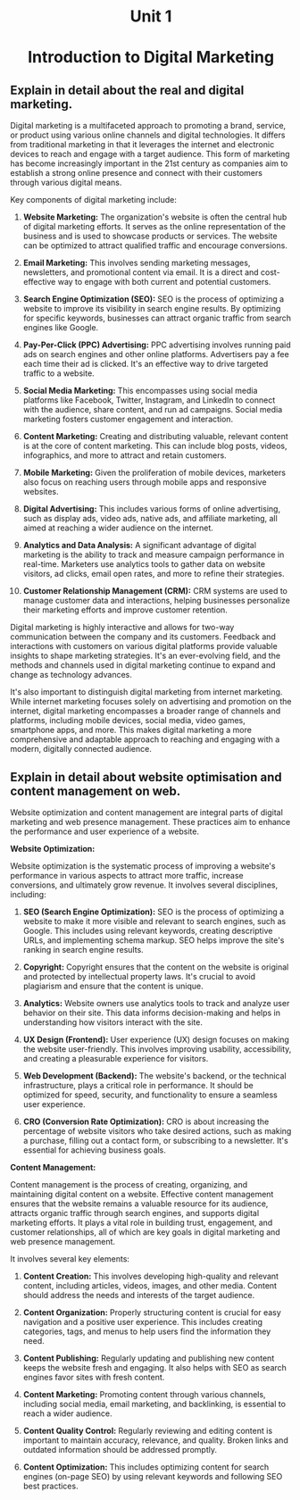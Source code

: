 # <p align="center"> Unit 1 </p>

# <p align="center"> <b>Introduction to Digital Marketing</b> </p>

## Explain in detail about the real and digital marketing.

Digital marketing is a multifaceted approach to promoting a brand, service, or product using various online channels and digital technologies. It differs from traditional marketing in that it leverages the internet and electronic devices to reach and engage with a target audience. This form of marketing has become increasingly important in the 21st century as companies aim to establish a strong online presence and connect with their customers through various digital means.

Key components of digital marketing include:

1. **Website Marketing:** The organization's website is often the central hub of digital marketing efforts. It serves as the online representation of the business and is used to showcase products or services. The website can be optimized to attract qualified traffic and encourage conversions.

2. **Email Marketing:** This involves sending marketing messages, newsletters, and promotional content via email. It is a direct and cost-effective way to engage with both current and potential customers.

3. **Search Engine Optimization (SEO):** SEO is the process of optimizing a website to improve its visibility in search engine results. By optimizing for specific keywords, businesses can attract organic traffic from search engines like Google.

4. **Pay-Per-Click (PPC) Advertising:** PPC advertising involves running paid ads on search engines and other online platforms. Advertisers pay a fee each time their ad is clicked. It's an effective way to drive targeted traffic to a website.

5. **Social Media Marketing:** This encompasses using social media platforms like Facebook, Twitter, Instagram, and LinkedIn to connect with the audience, share content, and run ad campaigns. Social media marketing fosters customer engagement and interaction.

6. **Content Marketing:** Creating and distributing valuable, relevant content is at the core of content marketing. This can include blog posts, videos, infographics, and more to attract and retain customers.

7. **Mobile Marketing:** Given the proliferation of mobile devices, marketers also focus on reaching users through mobile apps and responsive websites.

8. **Digital Advertising:** This includes various forms of online advertising, such as display ads, video ads, native ads, and affiliate marketing, all aimed at reaching a wider audience on the internet.

9. **Analytics and Data Analysis:** A significant advantage of digital marketing is the ability to track and measure campaign performance in real-time. Marketers use analytics tools to gather data on website visitors, ad clicks, email open rates, and more to refine their strategies.

10. **Customer Relationship Management (CRM):** CRM systems are used to manage customer data and interactions, helping businesses personalize their marketing efforts and improve customer retention.

Digital marketing is highly interactive and allows for two-way communication between the company and its customers. Feedback and interactions with customers on various digital platforms provide valuable insights to shape marketing strategies. It's an ever-evolving field, and the methods and channels used in digital marketing continue to expand and change as technology advances.

It's also important to distinguish digital marketing from internet marketing. While internet marketing focuses solely on advertising and promotion on the internet, digital marketing encompasses a broader range of channels and platforms, including mobile devices, social media, video games, smartphone apps, and more. This makes digital marketing a more comprehensive and adaptable approach to reaching and engaging with a modern, digitally connected audience.



## Explain in detail about website optimisation and content management on web.

Website optimization and content management are integral parts of digital marketing and web presence management. These practices aim to enhance the performance and user experience of a website.

**Website Optimization:**

Website optimization is the systematic process of improving a website's performance in various aspects to attract more traffic, increase conversions, and ultimately grow revenue. It involves several disciplines, including:

1. **SEO (Search Engine Optimization):** SEO is the process of optimizing a website to make it more visible and relevant to search engines, such as Google. This includes using relevant keywords, creating descriptive URLs, and implementing schema markup. SEO helps improve the site's ranking in search engine results.

2. **Copyright:** Copyright ensures that the content on the website is original and protected by intellectual property laws. It's crucial to avoid plagiarism and ensure that the content is unique.

3. **Analytics:** Website owners use analytics tools to track and analyze user behavior on their site. This data informs decision-making and helps in understanding how visitors interact with the site.

4. **UX Design (Frontend):** User experience (UX) design focuses on making the website user-friendly. This involves improving usability, accessibility, and creating a pleasurable experience for visitors.

5. **Web Development (Backend):** The website's backend, or the technical infrastructure, plays a critical role in performance. It should be optimized for speed, security, and functionality to ensure a seamless user experience.

6. **CRO (Conversion Rate Optimization):** CRO is about increasing the percentage of website visitors who take desired actions, such as making a purchase, filling out a contact form, or subscribing to a newsletter. It's essential for achieving business goals.

**Content Management:**

Content management is the process of creating, organizing, and maintaining digital content on a website. Effective content management ensures that the website remains a valuable resource for its audience, attracts organic traffic through search engines, and supports digital marketing efforts. It plays a vital role in building trust, engagement, and customer relationships, all of which are key goals in digital marketing and web presence management.

It involves several key elements:

1. **Content Creation:** This involves developing high-quality and relevant content, including articles, videos, images, and other media. Content should address the needs and interests of the target audience.

2. **Content Organization:** Properly structuring content is crucial for easy navigation and a positive user experience. This includes creating categories, tags, and menus to help users find the information they need.

3. **Content Publishing:** Regularly updating and publishing new content keeps the website fresh and engaging. It also helps with SEO as search engines favor sites with fresh content.

4. **Content Marketing:** Promoting content through various channels, including social media, email marketing, and backlinking, is essential to reach a wider audience.

5. **Content Quality Control:** Regularly reviewing and editing content is important to maintain accuracy, relevance, and quality. Broken links and outdated information should be addressed promptly.

6. **Content Optimization:** This includes optimizing content for search engines (on-page SEO) by using relevant keywords and following SEO best practices.